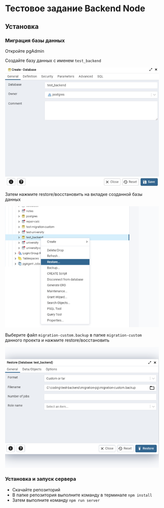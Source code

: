 # Тестовое задание Backend Node

## Установка

### Миграция базы данных

Откройте pgAdmin

Создайте базу данных c именем `test_backend`
<p align="center">
    <img src="./doc-images/1.png" />
</p>

Затем нажмите restore/восстановить на вкладке созданной базы данных
<p align="center">
    <img src="./doc-images/2.png" />
</p>

Выберите файл `migration-custom.backup` в папке `migration-custom` данного проекта и нажмите restore/восстановить
<p align="center">
    <img src="./doc-images/4.png" />
</p>


### Установка и запуск сервера

* Скачайте репозиторий
* В папке репозитория выполните команду в терминале `npm install`
* Затем выполните команду `npm run server`

